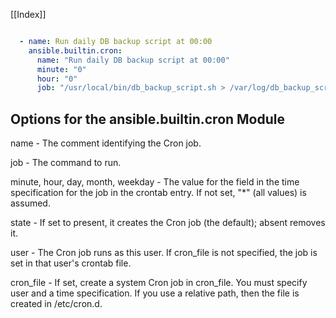 [[Index]] 



```yaml

  - name: Run daily DB backup script at 00:00
    ansible.builtin.cron:
      name: "Run daily DB backup script at 00:00"
      minute: "0"
      hour: "0"
      job: "/usr/local/bin/db_backup_script.sh > /var/log/db_backup_script.sh.log 2>&1"


```

## Options for the ansible.builtin.cron Module

name - The comment identifying the Cron job.

job  - The command to run.

minute, hour, day, month,
weekday - The value for the field in the time specification for the job in
the crontab entry. If not set, "*" (all values) is assumed.

state - If set to present, it creates the Cron job (the default);
absent removes it.

user -  The Cron job runs as this user. If cron_file is not specified,
the job is set in that user's crontab file.

cron_file - If set, create a system Cron job in cron_file. You must
specify user and a time specification. If you use a relative
path, then the file is created in /etc/cron.d.